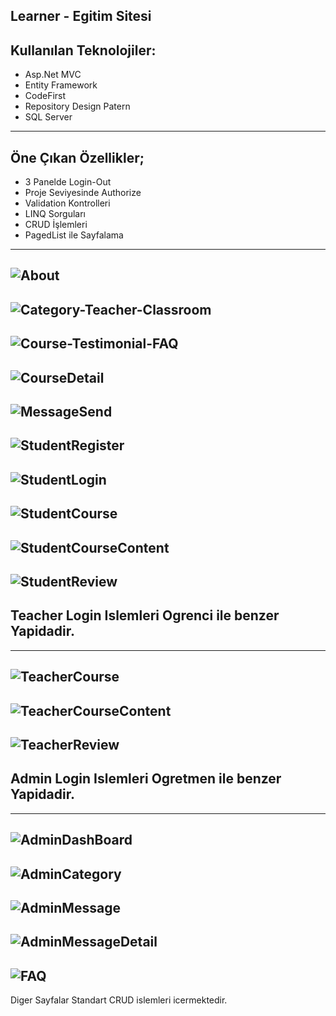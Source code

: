 Learner - Egitim Sitesi
---
## Kullanılan Teknolojiler:
  - Asp.Net MVC
  - Entity Framework
  - CodeFirst
  - Repository Design Patern
  - SQL Server
---
## Öne Çıkan Özellikler;
  -  3 Panelde Login-Out 
  -  Proje Seviyesinde Authorize
  -  Validation Kontrolleri
  -  LINQ Sorguları
  -  CRUD İşlemleri
  -  PagedList ile Sayfalama 
---
![About](https://github.com/bedialp/LearnerProject/assets/56656000/d803d74a-691e-4711-a71c-53db98f04510)
---
![Category-Teacher-Classroom](https://github.com/bedialp/LearnerProject/assets/56656000/cc1949c8-32ea-4d6d-8cfe-fcb6e38df78f)
---
![Course-Testimonial-FAQ](https://github.com/bedialp/LearnerProject/assets/56656000/bb69cd05-db1e-4ba5-aae4-1bea7ec6d4a1)
---
![CourseDetail](https://github.com/bedialp/LearnerProject/assets/56656000/fe3148c3-165f-4cb7-aaf5-dd0c3d7ba262)
---
![MessageSend](https://github.com/bedialp/LearnerProject/assets/56656000/c5d7e809-3587-4ab7-b3c0-091cb295d105)
---
![StudentRegister](https://github.com/bedialp/LearnerProject/assets/56656000/eef45632-969e-4570-bf02-0e69bc4616cc)
---
![StudentLogin](https://github.com/bedialp/LearnerProject/assets/56656000/a18bf983-8ad0-4882-9a25-ec36a481dd86)
---
![StudentCourse](https://github.com/bedialp/LearnerProject/assets/56656000/ddd0e8e0-52b1-4211-b140-2422f242f961)
---
![StudentCourseContent](https://github.com/bedialp/LearnerProject/assets/56656000/bab3141a-2d8d-4bd2-a4e9-5856f3fc587f)
---
![StudentReview](https://github.com/bedialp/LearnerProject/assets/56656000/b510b7c6-f3fe-4569-9cb2-6679db725660)
---
## Teacher Login Islemleri Ogrenci ile benzer Yapidadir.
---
![TeacherCourse](https://github.com/bedialp/LearnerProject/assets/56656000/3a026c7a-60c9-4cd8-98a4-a9315e26e28c)
---
![TeacherCourseContent](https://github.com/bedialp/LearnerProject/assets/56656000/ced1a33f-27ef-4efe-bb56-5d93007630a1)
---
![TeacherReview](https://github.com/bedialp/LearnerProject/assets/56656000/f65c73a3-e074-428f-8e63-297797ba3ab4)
---
## Admin Login Islemleri Ogretmen ile benzer Yapidadir.
---
![AdminDashBoard](https://github.com/bedialp/LearnerProject/assets/56656000/9299b096-f59b-4211-88d8-fc7631a8d4d3)
---
![AdminCategory](https://github.com/bedialp/LearnerProject/assets/56656000/c2cfcf6d-b0a3-4988-8415-b757281ca6c6)
---
![AdminMessage](https://github.com/bedialp/LearnerProject/assets/56656000/4e1cf8a6-ccdf-450e-b696-812eeed790eb)
---
![AdminMessageDetail](https://github.com/bedialp/LearnerProject/assets/56656000/624de43e-5d9c-4475-ac60-014127cf6070)
---
![FAQ](https://github.com/bedialp/LearnerProject/assets/56656000/2f3ab3dc-8fd5-45aa-a4d3-d889b5af73be)
---
Diger Sayfalar Standart CRUD islemleri icermektedir. 
